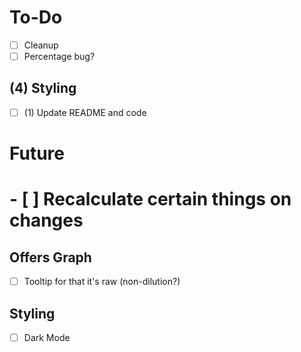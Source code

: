 # To-Do
- [ ] Cleanup
- [ ] Percentage bug?

## (4) Styling
- [ ] (1) Update README and code 

# Future
# - [ ] Recalculate certain things on changes

## Offers Graph
- [ ] Tooltip for that it's raw (non-dilution?)

## Styling
- [ ] Dark Mode
